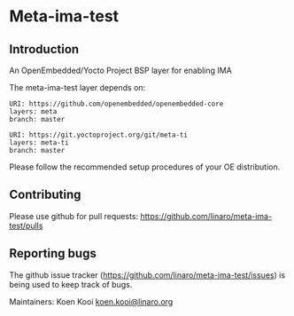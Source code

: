 Meta-ima-test
================================

Introduction
-------------------------

An OpenEmbedded/Yocto Project BSP layer for enabling IMA

The meta-ima-test layer depends on:

	URI: https://github.com/openembedded/openembedded-core
	layers: meta
	branch: master

	URI: https://git.yoctoproject.org/git/meta-ti
	layers: meta-ti
	branch: master

Please follow the recommended setup procedures of your OE distribution.


Contributing
-------------------------

Please use github for pull requests: https://github.com/linaro/meta-ima-test/pulls

Reporting bugs
-------------------------

The github issue tracker (https://github.com/linaro/meta-ima-test/issues) is being used to keep track of bugs.

Maintainers: Koen Kooi <koen.kooi@linaro.org>
